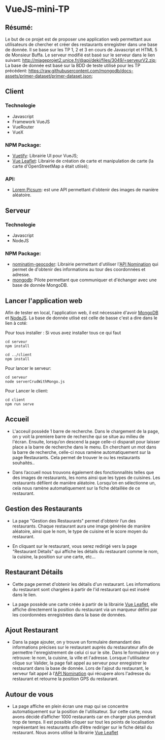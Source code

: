 # VueJS-mini-TP

## Résumé:
Le but de ce projet est de proposer une application web permettant aux utilisateurs de chercher et créer des restaurants enregistrer dans une base de donnée.
Il se base sur les TP 1, 2 et 3 en cours de Javascript et HTML 5 de Monsieur Buffa.
Le serveur modifié est basé sur le serveur dans le lien suivant: http://miageprojet2.unice.fr/@api/deki/files/3049/=serveurV2.zip;
La base de donnée est basé sur la BDD de teste utilisé pour les TP précédent: https://raw.githubusercontent.com/mongodb/docs-assets/primer-dataset/primer-dataset.json;

## Client

### Technologie
- Javascript
- Framework VueJS
- VueRouter
- VueX

### NPM Package:
- [Vuetify](https://vuetifyjs.com): Librairie UI pour VueJS;
- [Vue Leaflet](https://vue2-leaflet.netlify.app): Librairie de création de carte et manipulation de carte (la carte d'OpenStreetMap a était utiisé);

### API:
- [Lorem Picsum](https://picsum.photos): est une API permettant d'obtenir des images de manière aléatoire.

## Serveur

### Technologie
- Javascript
- NodeJS

### NPM Package:
- [nominatim-geocoder](https://www.npmjs.com/package/nominatim-geocoder): Librairie permettant d'utiliser l'[API Nomination](https://nominatim.org) qui permet de d'obtenir des informations au tour des coordonnées et adresse.
- [mongodb](https://www.npmjs.com/package/mongodb): Pilote permettant que communiquer et d'échanger avec une base de donnée MongoDB.


## Lancer l'application web

Afin de tester en local, l'application web, il est nécessaire d'avoir [MongoDB](https://www.mongodb.com/fr-fr) et [NodeJS](https://nodejs.org).
La base de donnée utlisé est celle de basse c'est a dire dans le lien à coté: 

Pour tous installer :
Si vous avez installer tous ce qui faut

```
cd serveur
npm install

cd ../client
npm install
```

Pour lancer le serveur:
```
cd serveur
node serverCrudWithMongo.js
```

Pour Lancer le client:
```
cd client
npm run serve
```

## Accueil
- L'acceuil possède 1 barre de recherche. Dans le chargement de la page, on y voit la premiere barre de recherche qui se situe au milieu de l'écran. Ensuite, lorsqu’on descend la page celle-ci disparait pour laisser place a la barre de recherche dans le menu. 
En cherchant un mot dans la barre de recherche, celle-ci nous ramène automatiquement sur la page Restaurants. Cela permet de trouver le ou les restaurants souhaités..

- Dans l’accueil nous trouvons également des fonctionnalités telles que des images de restaurants, les noms ainsi que les types de cuisines. Les restaurants défilent de manière aléatoire. Lorsqu’on en sélectionne un, cela nous ramène automatiquement sur la fiche détaillée de ce restaurant.

## Gestion des Restaurants
- La page "Gestion des Restaurants" permet d'obtenir l’un des restaurants. Chaque restaurant aura une image générée de manière aléatoire, ainsi que le nom, le type de cuisine et le score moyen du restaurant.

- En cliquant sur le restaurant, vous serez redirigé vers la page "Restaurant Détails" qui affiche les détails du restaurant comme le nom, la cuisine, la position sur une carte, etc...


## Restaurant Détails

- Cette page permet d'obtenir les détails d'un restaurant. Les informations du restaurant sont chargées à partir de l'id restaurant qui est inséré dans le lien.

- La page possède une carte créée à partir de la librairie [Vue Leaflet](https://vue2-leaflet.netlify.app/), elle affiche directement la position du restaurant via un marqueur défini par les coordonnées enregistrées dans la base de données.

## Ajout Restaurant
- Dans la page ajouter, on y trouve un formulaire demandant des informations précises sur le restaurant auprès du restaurateur afin de permettre  l'enregistrement de celui ci sur le site. Dans le formulaire on y retrouve: le nom, la cuisine, la ville et l'adresse. Lorsque l'utilisateur clique sur Valider, la page fait appel au serveur pour enregistrer le restaurant dans la base de donnée. 
Lors de l'ajout du restaurant, le serveur fait appel à l'[API Nomination](https://nominatim.org) qui récupere alors l'adresse du restaurant et retourne la position GPS du restaurant.

## Autour de vous
- La page affiche en plein écran une map qui se concentre automatiquement sur la position de l'utilisateur. Sur cette carte, nous avons décidé d’afficher 1000 restaurants car en charger plus prendrait trop de temps. Il est possible cliquer sur tout les points de localisation représentant les restaurants afin d’être rediriger sur le fiche détail du restaurant. Nous avons utilisé la librairie [Vue Leaflet](https://vue2-leaflet.netlify.app)
